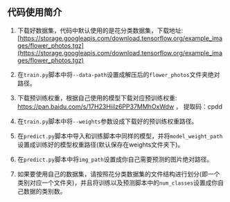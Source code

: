## 代码使用简介

1. 下载好数据集，代码中默认使用的是花分类数据集，下载地址: [https://storage.googleapis.com/download.tensorflow.org/example_images/flower_photos.tgz](https://storage.googleapis.com/download.tensorflow.org/example_images/flower_photos.tgz)

2. 在`train.py`脚本中将`--data-path`设置成解压后的`flower_photos`文件夹绝对路径。

3. 下载预训练权重，根据自己使用的模型下载对应预训练权重: https://pan.baidu.com/s/17H23Hiilz6PP37MMhOxWdw ，
提取码：cpdd

4. 在`train.py`脚本中将`--weights`参数设成下载好的预训练权重路径。

5. 在`predict.py`脚本中导入和训练脚本中同样的模型，并将`model_weight_path`设置成训练好的模型权重路径(默认保存在weights文件夹下)。

6. 在`predict.py`脚本中将`img_path`设置成你自己需要预测的图片绝对路径。

7. 如果要使用自己的数据集，请按照花分类数据集的文件结构进行划分(即一个类别对应一个文件夹)，并且将训练以及预测脚本中的`num_classes`设置成你自己数据的类别数。

